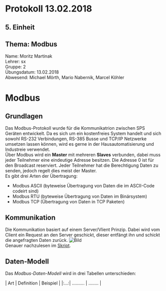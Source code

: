 # Protokoll 13.02.2018  

## 5. Einheit  

## Thema: Modbus

Name: Moritz Martinak  
Lehrer: sx  
Gruppe: 2  
Übungsdatum: 13.02.2018  
Abwesend: Michael Mörth, Mario Nabernik, Marcel Köhler  

# Modbus  

## Grundlagen

Das Modbus-Protokoll wurde für die Kommunikatrion zwischen SPS Geräten entwickelt. Da es sich um ein kostenfreies System handelt und sich sowohl RS-232 Verbindungen, RS-385 Busse und TCP/IP Netzwerke umsetzen lassen können, wird es gerne in der Hausautomatisierung und Industreie verwendet.  
Über Modbus wird ein **Master** mit mehreren **Slaves** verbunden, dabei muss jeder Teilnehmer eine eindeutige Adresse besitzen. Die Adresse 0 ist für den Broadcast reserviert. Jeder Teilnehmer hat die Berechtigung Daten zu senden, jedoch regelt dies meist der Master.  
Es gibt drei Arten der Übertragung:  
- Modbus ASCII (byteweise Übertragung von Daten die im ASCII-Code codeirt sind)  
- Modbus RTU (byteweise Übertragung von Daten im Binärsystem)  
- Modbus TCP (Übertragung von Daten in TCP Paketen)  

## Kommunikation  

Die Kommunikation basiert auf einem Server/Vlient Prinzip. Dabei wird vom Client ein Request an den Server geschickt, dieser entfängt ihn und schickt die angefragten Daten zurück. ![Bild](https://github.com/HTLMechatronics/m14-la1-sx/blob/marmom13/marmom13/modbus_transaction_error_free_png.png)  
Genauer nachzulesen im [Skript](https://lms.at/dotlrn/classes/htl_elektrotechnik/610437.4AHME_LA1.17_18/xolrn/E7BE8C85F66CA/2148F16AC6F2E.symlink?resource_id=0-236827434-257560369&m=view#167572556).  

## Daten-Modell  
Das _Modbus-Daten-Modell_ wird in drei Tabellen unterschieden:  

| Art | Definition | Beispiel |
|:...:| .......... | ........ |

